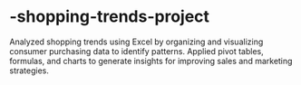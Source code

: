 # -shopping-trends-project
Analyzed shopping trends using Excel by organizing and visualizing consumer purchasing data to identify patterns. Applied pivot tables, formulas, and charts to generate insights for improving sales and marketing strategies.
